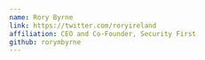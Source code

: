 ```yaml
---
name: Rory Byrne
link: https://twitter.com/roryireland
affiliation: CEO and Co-Founder, Security First
github: rorymbyrne
---
```

